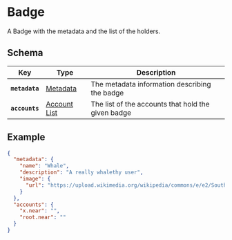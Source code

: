 # Badge

A Badge with the metadata and the list of the holders.

## Schema

| Key            | Type                                     | Description                                                                                 |
|----------------|------------------------------------------|---------------------------------------------------------------------------------------------|
| **`metadata`** | [Metadata](../common/Metadata.md)        | The metadata information describing the badge                                               |
| **`accounts`** | [Account List](../common/AccountList.md) | The list of the accounts that hold the given badge |

## Example

```json
{
  "metadata": {
    "name": "Whale",
    "description": "A really whalethy user",
    "image": {
      "url": "https://upload.wikimedia.org/wikipedia/commons/e/e2/Southern_right_whale.jpg"
    }
  },
  "accounts": {
    "x.near": "",
    "root.near": ""
  }
}
```

